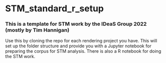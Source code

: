 # STM_standard_r_setup

### This is a template for STM work by the IDeaS Group 2022 (mostly by Tim Hannigan)

Use this by cloning the repo for each rendering project you have. This will set up the folder structure and provide you with a Jupyter notebook for preparing the corpus for STM analysis. There is also a R notebook for doing the STM work.
